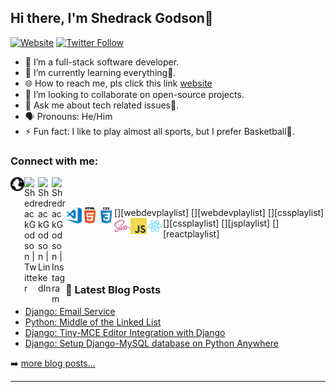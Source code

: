 ## Hi there, I'm Shedrack Godson👋

[![Website](https://img.shields.io/website?label=shedrackgodson.pythonanywhere.com&style=for-the-badge&url=https%3A%2F%2Fshedrackgodson.pythonanywhere.com)](https://shedrackgodson.pythonanywhere.com)
[![Twitter Follow](https://img.shields.io/twitter/follow/godson_shedrack?color=1DA1F2&logo=twitter&style=for-the-badge)](https://twitter.com/intent/follow?original_referer=https%3A%2F%2Fgithub.com%2Fgodson_shedrack&screen_name=godson_shedrack)

- 💼 I’m a full-stack software developer.
- 🌱 I’m currently learning everything🤣.
- 🌐 How to reach me, pls click this link [website](https://shedrackgodson.pythoonanywhere.com/contact/)
- 👯 I’m looking to collaborate on open-source projects.
- 💬 Ask me about tech related issues📡.
- 🗣 Pronouns: He/Him
- ⚡ Fun fact: I like to play almost all sports, but I prefer Basketball🏀.

### Connect with me:

[<img align="left" alt="ShedrackGodson" width="22px" src="https://raw.githubusercontent.com/iconic/open-iconic/master/svg/globe.svg" />][website]
[<img align="left" alt="ShedrackGodson | Twitter" width="22px" src="https://cdn.jsdelivr.net/npm/simple-icons@v3/icons/twitter.svg" />][twitter]
[<img align="left" alt="ShedrackGodson | LinkedIn" width="22px" src="https://cdn.jsdelivr.net/npm/simple-icons@v3/icons/linkedin.svg" />][linkedin]
[<img align="left" alt="ShedrackGodson | Instagram" width="22px" src="https://cdn.jsdelivr.net/npm/simple-icons@v3/icons/instagram.svg" />][instagram]
 <br />
 <br />
 
 [<img align="left" alt="Visual Studio Code" width="26px" src="https://raw.githubusercontent.com/github/explore/80688e429a7d4ef2fca1e82350fe8e3517d3494d/topics/visual-studio-code/visual-studio-code.png" />][webdevplaylist]
[<img align="left" alt="HTML5" width="26px" src="https://raw.githubusercontent.com/github/explore/80688e429a7d4ef2fca1e82350fe8e3517d3494d/topics/html/html.png" />][webdevplaylist]
[<img align="left" alt="CSS3" width="26px" src="https://raw.githubusercontent.com/github/explore/80688e429a7d4ef2fca1e82350fe8e3517d3494d/topics/css/css.png" />][cssplaylist]
[<img align="left" alt="Sass" width="26px" src="https://raw.githubusercontent.com/github/explore/80688e429a7d4ef2fca1e82350fe8e3517d3494d/topics/sass/sass.png" />][cssplaylist]
[<img align="left" alt="JavaScript" width="26px" src="https://raw.githubusercontent.com/github/explore/80688e429a7d4ef2fca1e82350fe8e3517d3494d/topics/javascript/javascript.png" />][jsplaylist]
[<img align="left" alt="React" width="26px" src="https://raw.githubusercontent.com/github/explore/80688e429a7d4ef2fca1e82350fe8e3517d3494d/topics/react/react.png" />][reactplaylist]

<br />
<br />

### 📕 Latest Blog Posts

<!-- BLOG-POST-LIST:START -->
- [Django: Email Service](https://shedrackgodson.pythonanywhere.com/post/4/)
- [Python: Middle of the Linked List](https://shedrackgodson.pythonanywhere.com/post/3/)
- [Django: Tiny-MCE Editor Integration with Django](https://shedrackgodson.pythonanywhere.com/post/2/)
- [Django: Setup Django-MySQL database on Python Anywhere](https://shedrackgodson.pythonanywhere.com/post/1/)
<!-- BLOG-POST-LIST:END -->

➡️ [more blog posts...](https://shedrackgodson.pythonanywhere.com)

---



[website]: https://shedrackgodson.pythonanywhere.com
[twitter]: https://twitter.com/godson_shedrack
[instagram]: https://www.instagram.com/rickie_godson/
[linkedin]: https://www.linkedin.com/in/shedrack-godson-90116117b/
